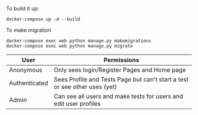 To build it up:

```
docker-compose up -d --build
```

To make migration

```
docker-compose exec web python manage.py makemigrations
docker-compose exec web python manage.py migrate
```

| User          | Permissions                                                                |
| ------------- | -------------------------------------------------------------------------- |
| Anonymous     | Only sees login/Register Pages and Home page                               |
| Authenticated | Sees Profile and Tests Page but can't start a test or see other uses (yet) |
| Admin         | Can see all users and make tests for users and edit user profiles          |

